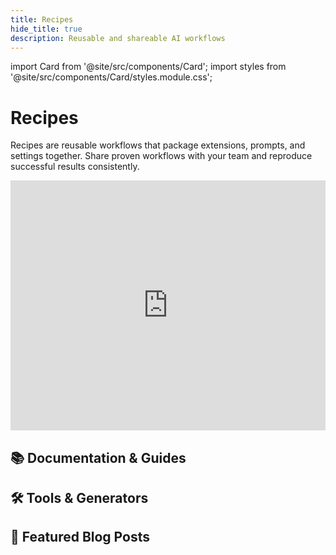 ```yaml
---
title: Recipes
hide_title: true
description: Reusable and shareable AI workflows
---
```


import Card from '@site/src/components/Card';
import styles from '@site/src/components/Card/styles.module.css';

<h1 className={styles.pageTitle}>Recipes</h1>
<p className={styles.pageDescription}>
  Recipes are reusable workflows that package extensions, prompts, and settings together. Share proven workflows with your team and reproduce successful results consistently.
</p>

 <div className="video-container margin-bottom--lg">
  <iframe 
    width="100%"
    height="400"
    src="https://www.youtube.com/embed/8rTliYrQ6Iw"
    title="Create Reusable AI Agents with Recipes"
    frameBorder="0"
    allow="accelerometer; autoplay; clipboard-write; encrypted-media; gyroscope; picture-in-picture"
    allowFullScreen
  ></iframe>
</div> 

<div className={styles.categorySection}>
  <h2 className={styles.categoryTitle}>📚 Documentation & Guides</h2>
  <div className={styles.cardGrid}>
    <Card 
      title="Shareable Recipes"
      description="Share a Goose session setup (including tools, goals, and instructions) as a reusable recipe that others can launch with a single click."
      link="/docs/guides/recipes/session-recipes"
    />
    <Card 
      title="Recipe Reference Guide"
      description="Complete technical reference for creating and customizing recipes in Goose via the CLI."
      link="/docs/guides/recipes/recipe-reference"
    />
    <Card 
      title="Goose Recipes Tutorial"
      description="Learn how to create and use Goose recipes with prompts, parameters, MCP servers, and more."
      link="/docs/tutorials/recipes-tutorial"
    />
    <Card 
      title="SubRecipes"
      description="Learn how a recipe can use sub-recipes to do specific tasks."
      link="/docs/guides/recipes/subrecipes"
    />
  </div>
</div>

<div className={styles.categorySection}>
  <h2 className={styles.categoryTitle}>🛠️ Tools & Generators</h2>
  <div className={styles.cardGrid}>
    <Card 
      title="Recipe Generator"
      description="Interactive tool that creates a shareable Goose recipe URL that others can use to launch a session with your predefined settings."
      link="/recipe-generator"
    />
    <Card 
      title="Recipe Cookbook"
      description="Browse our collection of ready-to-use recipes. Find and adapt recipes for common development scenarios."
      link="/recipes"
    />
  </div>
</div>

<div className={styles.categorySection}>
  <h2 className={styles.categoryTitle}>📝 Featured Blog Posts</h2>
  <div className={styles.cardGrid}>
    <Card
      title="Championship Driven Development"
      description="Recipes to accelerate your developer team's workflow."
      link="/blog/2025/05/09/developers-ai-playbook-for-team-efficiency"
    />
    <Card
      title="A Recipe for Success"
      description="The value of scaling agentic workflows with recipes."
      link="/blog/2025/05/06/recipe-for-success"
    />
  </div>
</div>
